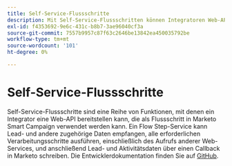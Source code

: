 ```yaml
---
title: Self-Service-Flussschritte
description: Mit Self-Service-Flussschritten können Integratoren Web-APIs als Marketo-Flussschritte bereitstellen, um Lead-Daten zu verarbeiten, Services aufzurufen und Lead- und Aktivitätsdaten zurückzuschreiben
exl-id: f4353692-9e6c-431c-b8b7-3ae96040cf3a
source-git-commit: 7557b9957c87f63c2646be13842ea450035792be
workflow-type: tm+mt
source-wordcount: '101'
ht-degree: 0%

---
```


# Self-Service-Flussschritte

Self-Service-Flussschritte sind eine Reihe von Funktionen, mit denen ein Integrator eine Web-API bereitstellen kann, die als Flussschritt in Marketo Smart Campaign verwendet werden kann. Ein Flow Step-Service kann Lead- und andere zugehörige Daten empfangen, alle erforderlichen Verarbeitungsschritte ausführen, einschließlich des Aufrufs anderer Web-Services, und anschließend Lead- und Aktivitätsdaten über einen Callback in Marketo schreiben. Die Entwicklerdokumentation finden Sie auf [GitHub](https://github.com/adobe/Marketo-SSFS-Service-Provider-Interface).
